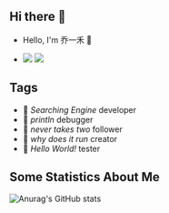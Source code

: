 ## Hi there 👋

- Hello, I'm 乔一禾 👋

- ![](https://komarev.com/ghpvc/?username=qiaoyihe) ![](https://visitor-badge.glitch.me/badge?page_id=qiaoyihe.readme)

## Tags

- 🔭 _Searching Engine_ developer
- 🌱 _println_ debugger
- 👯 _never takes two_ follower
- 🤔 _why does it run_ creator
- 💬 _Hello World!_ tester


## Some Statistics About Me

![Anurag's GitHub stats](https://github-readme-stats.vercel.app/api?username=qiaoyihe&show_icons=true&theme=radical)


<!--
**qiaoyihe/qiaoyihe** is a ✨ _special_ ✨ repository because its `README.md` (this file) appears on your GitHub profile.

Here are some ideas to get you started:

- 🔭 I’m currently working on ...
- 🌱 I’m currently learning ...
- 👯 I’m looking to collaborate on ...
- 🤔 I’m looking for help with ...
- 💬 Ask me about ...
- 📫 How to reach me: ...
- 😄 Pronouns: ...
- ⚡ Fun fact: ...
-->
